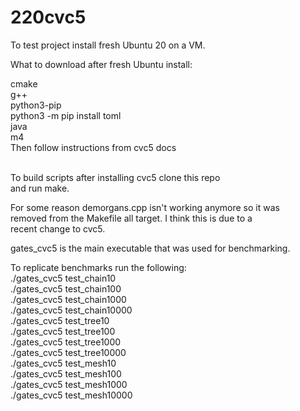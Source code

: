 # 220cvc5
To test project install fresh Ubuntu 20 on a VM.<br/>

What to download after fresh Ubuntu install:

cmake<br/>
g++<br/>
python3-pip<br/>
python3 -m pip install toml<br/>
java<br/>
m4<br/>
Then follow instructions from cvc5 docs<br/>
<br/>

To build scripts after installing cvc5 clone this repo<br/>
and run make.<br/>

For some reason demorgans.cpp isn't working anymore so it was<br/>
removed from the Makefile all target. I think this is due to a<br/>
recent change to cvc5.<br/>

gates_cvc5 is the main executable that was used for benchmarking.<br/>

To replicate benchmarks run the following:<br/>
./gates_cvc5 test_chain10<br/>
./gates_cvc5 test_chain100<br/>
./gates_cvc5 test_chain1000<br/>
./gates_cvc5 test_chain10000<br/>
./gates_cvc5 test_tree10<br/>
./gates_cvc5 test_tree100<br/>
./gates_cvc5 test_tree1000<br/>
./gates_cvc5 test_tree10000<br/>
./gates_cvc5 test_mesh10<br/>
./gates_cvc5 test_mesh100<br/>
./gates_cvc5 test_mesh1000<br/>
./gates_cvc5 test_mesh10000<br/>
